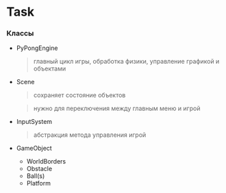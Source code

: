 # Task

### Классы
* PyPongEngine
  > главный цикл игры, обработка физики, управление графикой и объектами
* Scene
  > сохраняет состояние объектов

  > нужно для переключения между главным меню и игрой

* InputSystem
  > абстракция метода управления игрой
* GameObject
  * WorldBorders
  * Obstacle
  * Ball(s)
  * Platform